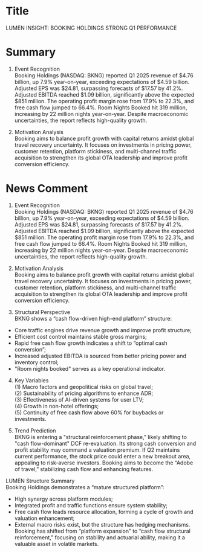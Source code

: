 # Title
LUMEN INSIGHT: BOOKING HOLDINGS STRONG Q1 PERFORMANCE

# Summary
1. Event Recognition  
Booking Holdings (NASDAQ: BKNG) reported Q1 2025 revenue of $4.76 billion, up 7.9% year-on-year, exceeding expectations of $4.59 billion. Adjusted EPS was $24.81, surpassing forecasts of $17.57 by 41.2%. Adjusted EBITDA reached $1.09 billion, significantly above the expected $851 million. The operating profit margin rose from 17.9% to 22.3%, and free cash flow jumped to 66.4%. Room Nights Booked hit 319 million, increasing by 22 million nights year-on-year. Despite macroeconomic uncertainties, the report reflects high-quality growth.

2. Motivation Analysis  
Booking aims to balance profit growth with capital returns amidst global travel recovery uncertainty. It focuses on investments in pricing power, customer retention, platform stickiness, and multi-channel traffic acquisition to strengthen its global OTA leadership and improve profit conversion efficiency.

# News Comment
1. Event Recognition  
Booking Holdings (NASDAQ: BKNG) reported Q1 2025 revenue of $4.76 billion, up 7.9% year-on-year, exceeding expectations of $4.59 billion. Adjusted EPS was $24.81, surpassing forecasts of $17.57 by 41.2%. Adjusted EBITDA reached $1.09 billion, significantly above the expected $851 million. The operating profit margin rose from 17.9% to 22.3%, and free cash flow jumped to 66.4%. Room Nights Booked hit 319 million, increasing by 22 million nights year-on-year. Despite macroeconomic uncertainties, the report reflects high-quality growth.

2. Motivation Analysis  
Booking aims to balance profit growth with capital returns amidst global travel recovery uncertainty. It focuses on investments in pricing power, customer retention, platform stickiness, and multi-channel traffic acquisition to strengthen its global OTA leadership and improve profit conversion efficiency.

3. Structural Perspective  
BKNG shows a “cash flow-driven high-end platform” structure:  
- Core traffic engines drive revenue growth and improve profit structure;  
- Efficient cost control maintains stable gross margins;  
- Rapid free cash flow growth indicates a shift to “optimal cash conversion”;  
- Increased adjusted EBITDA is sourced from better pricing power and inventory control;  
- "Room nights booked" serves as a key operational indicator.

4. Key Variables  
(1) Macro factors and geopolitical risks on global travel;  
(2) Sustainability of pricing algorithms to enhance ADR;  
(3) Effectiveness of AI-driven systems for user LTV;  
(4) Growth in non-hotel offerings;  
(5) Continuity of free cash flow above 60% for buybacks or investments.

5. Trend Prediction  
BKNG is entering a "structural reinforcement phase," likely shifting to "cash flow-dominant" DCF re-evaluation. Its strong cash conversion and profit stability may command a valuation premium. If Q2 maintains current performance, the stock price could enter a new breakout area, appealing to risk-averse investors. Booking aims to become the “Adobe of travel,” stabilizing cash flow and enhancing features.

LUMEN Structure Summary  
Booking Holdings demonstrates a “mature structured platform”:  
- High synergy across platform modules;  
- Integrated profit and traffic functions ensure system stability;  
- Free cash flow leads resource allocation, forming a cycle of growth and valuation enhancement;  
- External macro risks exist, but the structure has hedging mechanisms.  
Booking has shifted from “platform expansion” to “cash flow structural reinforcement,” focusing on stability and actuarial ability, making it a valuable asset in volatile markets.
